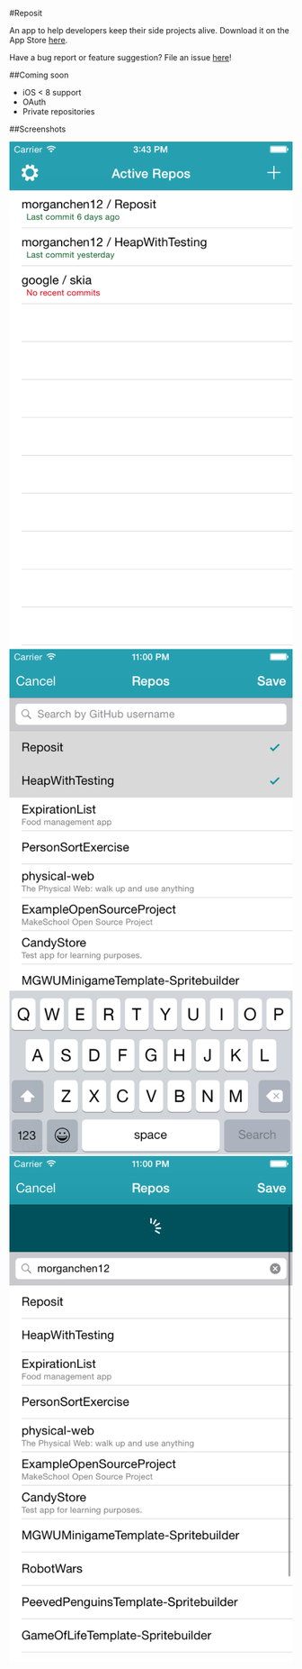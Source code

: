 #Reposit

An app to help developers keep their side projects alive. Download it on the App Store [here](https://itunes.apple.com/us/app/reposit-github-reminders/id955870688).

Have a bug report or feature suggestion? File an issue [here](https://github.com/morganchen12/Reposit/issues)!

##Coming soon

- iOS < 8 support
- OAuth
- Private repositories

##Screenshots

![Screenshot](screenshots/screen1.png?raw=true)
![Screenshot](screenshots/screen2.png?raw=true)
![Screenshot](screenshots/screen3.png?raw=true)
